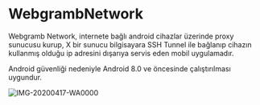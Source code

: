 # WebgrambNetwork

Webgramb Network, internete bağlı android cihazlar üzerinde proxy sunucusu kurup, X bir sunucu bilgisayara SSH Tunnel ile bağlanıp cihazın kullanmış olduğu
ip adresini dışarıya servis eden mobil uygulamadır.

Android güvenliği nedeniyle Android 8.0 ve öncesinde çalıştırılması uygundur.

![IMG-20200417-WA0000](https://user-images.githubusercontent.com/12996462/223450211-cdcdf6e7-488d-44a5-b772-7b9a67b0d767.jpeg)
